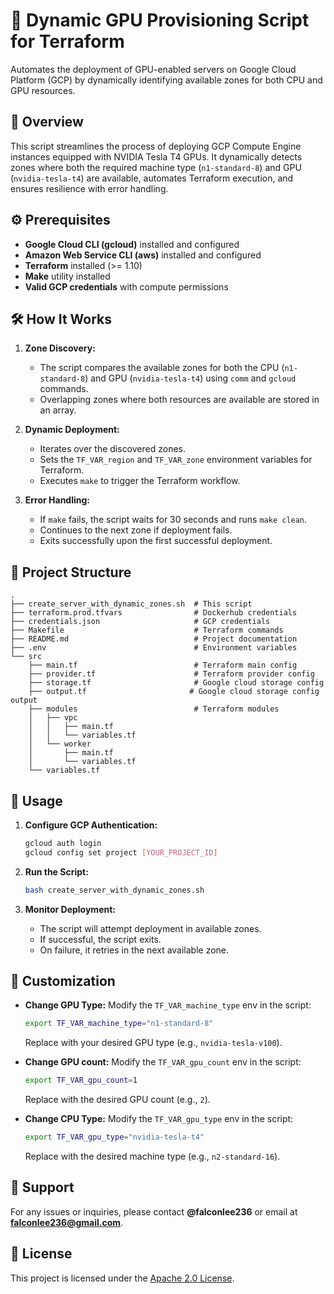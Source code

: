 # 🚀 Dynamic GPU Provisioning Script for Terraform

Automates the deployment of GPU-enabled servers on Google Cloud Platform (GCP) by dynamically identifying available zones for both CPU and GPU resources.


## 📖 Overview
This script streamlines the process of deploying GCP Compute Engine instances equipped with NVIDIA Tesla T4 GPUs. It dynamically detects zones where both the required machine type (`n1-standard-8`) and GPU (`nvidia-tesla-t4`) are available, automates Terraform execution, and ensures resilience with error handling.


## ⚙️ Prerequisites

- **Google Cloud CLI (gcloud)** installed and configured
- **Amazon Web Service CLI (aws)** installed and configured  
- **Terraform** installed (>= 1.10)  
- **Make** utility installed  
- **Valid GCP credentials** with compute permissions  


## 🛠️ How It Works

1. **Zone Discovery:**
   - The script compares the available zones for both the CPU (`n1-standard-8`) and GPU (`nvidia-tesla-t4`) using `comm` and `gcloud` commands.
   - Overlapping zones where both resources are available are stored in an array.

2. **Dynamic Deployment:**
   - Iterates over the discovered zones.
   - Sets the `TF_VAR_region` and `TF_VAR_zone` environment variables for Terraform.
   - Executes `make` to trigger the Terraform workflow.

3. **Error Handling:**
   - If `make` fails, the script waits for 30 seconds and runs `make clean`.
   - Continues to the next zone if deployment fails.
   - Exits successfully upon the first successful deployment.

## 📂 Project Structure

```
.
├── create_server_with_dynamic_zones.sh  # This script
├── terraform.prod.tfvars                # Dockerhub credentials
├── credentials.json                     # GCP credentials
├── Makefile                             # Terraform commands
├── README.md                            # Project documentation
├── .env                                 # Environment variables
└── src
    ├── main.tf                          # Terraform main config
    ├── provider.tf                      # Terraform provider config
    ├── storage.tf                       # Google cloud storage config
    ├── output.tf                       # Google cloud storage config output
    ├── modules                          # Terraform modules
    │   ├── vpc
    │   │   ├── main.tf
    │   │   └── variables.tf
    │   └── worker
    │       ├── main.tf
    │       └── variables.tf
    └── variables.tf
```

## 🚀 Usage

1. **Configure GCP Authentication:**
   ```bash
   gcloud auth login
   gcloud config set project [YOUR_PROJECT_ID]
   ```

2. **Run the Script:**
   ```bash
   bash create_server_with_dynamic_zones.sh
   ```

3. **Monitor Deployment:**
   - The script will attempt deployment in available zones.
   - If successful, the script exits.
   - On failure, it retries in the next available zone.

## 🔧 Customization

- **Change GPU Type:**
  Modify the `TF_VAR_machine_type` env in the script:
  ```bash
  export TF_VAR_machine_type="n1-standard-8"
  ```
  Replace with your desired GPU type (e.g., `nvidia-tesla-v100`).

- **Change GPU count:**
  Modify the `TF_VAR_gpu_count` env in the script:
  ```bash
  export TF_VAR_gpu_count=1
  ```
  Replace with the desired GPU count (e.g., `2`).

- **Change CPU Type:**
  Modify the `TF_VAR_gpu_type` env in the script:
  ```bash
  export TF_VAR_gpu_type="nvidia-tesla-t4"
  ```
  Replace with the desired machine type (e.g., `n2-standard-16`).

## 🤝 Support

For any issues or inquiries, please contact **@falconlee236** or email at **falconlee236@gmail.com**.

## 📜 License

This project is licensed under the [Apache 2.0 License](https://opensource.org/licenses/Apache-2.0).
